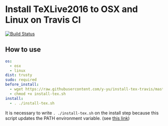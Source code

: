 Install TeXLive2016 to OSX and Linux on Travis CI
====================================================

[![Build Status](https://travis-ci.org/y-yu/install-tex-travis.svg?branch=master)](https://travis-ci.org/y-yu/install-tex-travis)

## How to use

```yml
os:
  - osx
  - linux
dist: trusty
sudo: required
before_install:
  - wget https://raw.githubusercontent.com/y-yu/install-tex-travis/master/install-tex.sh
  - chmod +x install-tex.sh
install:
  - . ./install-tex.sh
```

It is necessary to write `. ./install-tex.sh` on the install step because
this script updates the PATH environment variable. (see [this link](http://stackoverflow.com/a/23936826))
